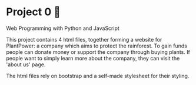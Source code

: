 # Project 0 :palm_tree:

Web Programming with Python and JavaScript

This project contains 4 html files, together forming a website for PlantPower: a company which aims to protect the rainforest. To gain funds people can donate money or support the company through buying plants. If people want to simply learn more about the company, they can visit the 'about us' page.

The html files rely on bootstrap and a self-made stylesheet for their styling.
